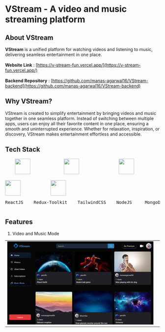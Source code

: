 # VStream - A video and music streaming platform

## About VStream
**VStream** is a unified platform for watching videos and listening to music, delivering seamless entertainment in one place.
</br>
</br>
**Website Link** : [https://v-stream-fun.vercel.app/](https://v-stream-fun.vercel.app/)
</br>
</br>
**Backend Repository** : [https://github.com/manas-agarwal16/VStream-backend](https://github.com/manas-agarwal16/VStream-backend)

## Why VStream?
VStream is created to simplify entertainment by bringing videos and music together in one seamless platform. Instead of switching between multiple apps, users can enjoy all their favorite content in one place, ensuring a smooth and uninterrupted experience. Whether for relaxation, inspiration, or discovery, VStream makes entertainment effortless and accessible.

## Tech Stack
<div style="display: flex; flex-wrap: wrap; gap: 20px;">
  &nbsp;&nbsp;&nbsp;
  <img src="https://upload.wikimedia.org/wikipedia/commons/a/a7/React-icon.svg" width="50" height="50" style="margin-right: 30px;" />
  &nbsp;&nbsp;&nbsp;&nbsp;&nbsp;&nbsp;&nbsp;&nbsp;&nbsp;&nbsp;
  <img src="https://www.svgrepo.com/show/303557/redux-logo.svg" width="50" height="50" style="margin-right: 30px;" />
  &nbsp;&nbsp;&nbsp;&nbsp;&nbsp;&nbsp;&nbsp;&nbsp;&nbsp;&nbsp;&nbsp;&nbsp;&nbsp;&nbsp;&nbsp;
  <img src="https://www.svgrepo.com/show/333609/tailwind-css.svg" width="50" height="50" style="margin-right: 30px;" />
  &nbsp;&nbsp;&nbsp;&nbsp;&nbsp;&nbsp;&nbsp;
  <img src="https://www.svgrepo.com/show/303360/nodejs-logo.svg" width="50" height="50" style="margin-right: 30px;" />
  &nbsp;&nbsp;&nbsp;&nbsp;&nbsp;&nbsp;&nbsp;
  <img src="https://www.svgrepo.com/show/331488/mongodb.svg" width="50" height="50" style="margin-right: 30px;" />
</div>
<div style="display: flex; flex-wrap: wrap; gap: 20px;">
 <pre>ReactJS    Redux-Toolkit    TailwindCSS    NodeJS     MongoDB</pre>
</div>

## Features
1. Video and Music Mode
<table>
  <tr>
    <td><img src="./src/assets/VHomeSS.png" /></td>
    <td> <img src="./src/assets/musicModeSS.png /></td>
  </tr>
</table>
